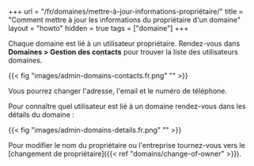 +++
url = "/fr/domaines/mettre-à-jour-informations-propriétaire/"
title = "Comment mettre à jour les informations du propriétaire d'un domaine"
layout = "howto"
hidden = true
tags = ["domaine"]
+++

Chaque domaine est lié à un utilisateur propriétaire. Rendez-vous dans **Domaines > Gestion des contacts** pour trouver la liste des utilisateurs domaines.

{{< fig "images/admin-domains-contacts.fr.png" "" >}}

Vous pourrez changer l'adresse, l'email et le numéro de téléphone.

Pour connaître quel utilisateur est lié à un domaine rendez-vous dans les détails du domaine :

{{< fig "images/admin-domains-details.fr.png" "" >}}

Pour modifier le nom du propriétaire ou l'entreprise tournez-vous vers le [changement de propriétaire]({{< ref "domains/change-of-owner" >}}).
